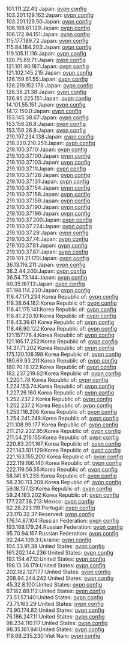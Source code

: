 101.111.22.43:Japan: [ovpn config](vpn/101_111_22_43.ovpn)  
103.201.129.162:Japan: [ovpn config](vpn/103_201_129_162.ovpn)  
103.201.129.50:Japan: [ovpn config](vpn/103_201_129_50.ovpn)  
106.168.61.129:Japan: [ovpn config](vpn/106_168_61_129.ovpn)  
106.172.94.151:Japan: [ovpn config](vpn/106_172_94_151.ovpn)  
115.177.189.72:Japan: [ovpn config](vpn/115_177_189_72.ovpn)  
115.84.184.203:Japan: [ovpn config](vpn/115_84_184_203.ovpn)  
119.105.11.116:Japan: [ovpn config](vpn/119_105_11_116.ovpn)  
120.75.69.71:Japan: [ovpn config](vpn/120_75_69_71.ovpn)  
121.101.90.187:Japan: [ovpn config](vpn/121_101_90_187.ovpn)  
121.102.145.215:Japan: [ovpn config](vpn/121_102_145_215.ovpn)  
126.159.61.55:Japan: [ovpn config](vpn/126_159_61_55.ovpn)  
126.219.152.178:Japan: [ovpn config](vpn/126_219_152_178.ovpn)  
126.38.21.38:Japan: [ovpn config](vpn/126_38_21_38.ovpn)  
126.95.225.151:Japan: [ovpn config](vpn/126_95_225_151.ovpn)  
14.101.55.151:Japan: [ovpn config](vpn/14_101_55_151.ovpn)  
14.12.150.0:Japan: [ovpn config](vpn/14_12_150_0.ovpn)  
153.145.38.67:Japan: [ovpn config](vpn/153_145_38_67.ovpn)  
153.156.26.8:Japan: [ovpn config](vpn/153_156_26_8.ovpn)  
153.156.26.8:Japan: [ovpn config](vpn/153_156_26_8.ovpn)  
210.197.234.138:Japan: [ovpn config](vpn/210_197_234_138.ovpn)  
218.220.210.251:Japan: [ovpn config](vpn/218_220_210_251.ovpn)  
219.100.37.10:Japan: [ovpn config](vpn/219_100_37_10.ovpn)  
219.100.37.100:Japan: [ovpn config](vpn/219_100_37_100.ovpn)  
219.100.37.103:Japan: [ovpn config](vpn/219_100_37_103.ovpn)  
219.100.37.11:Japan: [ovpn config](vpn/219_100_37_11.ovpn)  
219.100.37.126:Japan: [ovpn config](vpn/219_100_37_126.ovpn)  
219.100.37.131:Japan: [ovpn config](vpn/219_100_37_131.ovpn)  
219.100.37.154:Japan: [ovpn config](vpn/219_100_37_154.ovpn)  
219.100.37.158:Japan: [ovpn config](vpn/219_100_37_158.ovpn)  
219.100.37.159:Japan: [ovpn config](vpn/219_100_37_159.ovpn)  
219.100.37.190:Japan: [ovpn config](vpn/219_100_37_190.ovpn)  
219.100.37.196:Japan: [ovpn config](vpn/219_100_37_196.ovpn)  
219.100.37.200:Japan: [ovpn config](vpn/219_100_37_200.ovpn)  
219.100.37.224:Japan: [ovpn config](vpn/219_100_37_224.ovpn)  
219.100.37.29:Japan: [ovpn config](vpn/219_100_37_29.ovpn)  
219.100.37.74:Japan: [ovpn config](vpn/219_100_37_74.ovpn)  
219.100.37.81:Japan: [ovpn config](vpn/219_100_37_81.ovpn)  
219.100.37.87:Japan: [ovpn config](vpn/219_100_37_87.ovpn)  
219.101.21.170:Japan: [ovpn config](vpn/219_101_21_170.ovpn)  
36.13.116.211:Japan: [ovpn config](vpn/36_13_116_211.ovpn)  
36.2.44.200:Japan: [ovpn config](vpn/36_2_44_200.ovpn)  
36.54.73.144:Japan: [ovpn config](vpn/36_54_73_144.ovpn)  
60.35.167.13:Japan: [ovpn config](vpn/60_35_167_13.ovpn)  
61.198.114.230:Japan: [ovpn config](vpn/61_198_114_230.ovpn)  
116.47.171.234:Korea Republic of: [ovpn config](vpn/116_47_171_234.ovpn)  
118.38.64.182:Korea Republic of: [ovpn config](vpn/118_38_64_182.ovpn)  
118.41.175.141:Korea Republic of: [ovpn config](vpn/118_41_175_141.ovpn)  
118.41.230.10:Korea Republic of: [ovpn config](vpn/118_41_230_10.ovpn)  
118.43.39.61:Korea Republic of: [ovpn config](vpn/118_43_39_61.ovpn)  
118.46.90.122:Korea Republic of: [ovpn config](vpn/118_46_90_122.ovpn)  
121.157.176.4:Korea Republic of: [ovpn config](vpn/121_157_176_4.ovpn)  
121.185.17.252:Korea Republic of: [ovpn config](vpn/121_185_17_252.ovpn)  
14.37.71.202:Korea Republic of: [ovpn config](vpn/14_37_71_202.ovpn)  
175.120.108.198:Korea Republic of: [ovpn config](vpn/175_120_108_198.ovpn)  
180.69.93.211:Korea Republic of: [ovpn config](vpn/180_69_93_211.ovpn)  
180.70.16.122:Korea Republic of: [ovpn config](vpn/180_70_16_122.ovpn)  
182.237.219.62:Korea Republic of: [ovpn config](vpn/182_237_219_62.ovpn)  
1.220.1.78:Korea Republic of: [ovpn config](vpn/1_220_1_78.ovpn)  
1.224.153.74:Korea Republic of: [ovpn config](vpn/1_224_153_74.ovpn)  
1.227.26.160:Korea Republic of: [ovpn config](vpn/1_227_26_160.ovpn)  
1.252.237.2:Korea Republic of: [ovpn config](vpn/1_252_237_2.ovpn)  
1.252.237.2:Korea Republic of: [ovpn config](vpn/1_252_237_2.ovpn)  
1.253.116.206:Korea Republic of: [ovpn config](vpn/1_253_116_206.ovpn)  
1.254.241.248:Korea Republic of: [ovpn config](vpn/1_254_241_248.ovpn)  
211.108.99.177:Korea Republic of: [ovpn config](vpn/211_108_99_177.ovpn)  
211.212.232.95:Korea Republic of: [ovpn config](vpn/211_212_232_95.ovpn)  
211.54.216.155:Korea Republic of: [ovpn config](vpn/211_54_216_155.ovpn)  
220.83.201.167:Korea Republic of: [ovpn config](vpn/220_83_201_167.ovpn)  
221.143.101.129:Korea Republic of: [ovpn config](vpn/221_143_101_129.ovpn)  
221.163.155.200:Korea Republic of: [ovpn config](vpn/221_163_155_200.ovpn)  
222.119.166.140:Korea Republic of: [ovpn config](vpn/222_119_166_140.ovpn)  
222.119.56.55:Korea Republic of: [ovpn config](vpn/222_119_56_55.ovpn)  
58.141.61.235:Korea Republic of: [ovpn config](vpn/58_141_61_235.ovpn)  
58.230.113.209:Korea Republic of: [ovpn config](vpn/58_230_113_209.ovpn)  
59.18.137.13:Korea Republic of: [ovpn config](vpn/59_18_137_13.ovpn)  
59.24.183.202:Korea Republic of: [ovpn config](vpn/59_24_183_202.ovpn)  
177.237.38.213:Mexico: [ovpn config](vpn/177_237_38_213.ovpn)  
62.28.223.119:Portugal: [ovpn config](vpn/62_28_223_119.ovpn)  
23.170.32.37:Reserved: [ovpn config](vpn/23_170_32_37.ovpn)  
176.14.87.104:Russian Federation: [ovpn config](vpn/176_14_87_104.ovpn)  
193.168.179.24:Russian Federation: [ovpn config](vpn/193_168_179_24.ovpn)  
95.70.94.167:Russian Federation: [ovpn config](vpn/95_70_94_167.ovpn)  
92.244.109.3:Ukraine: [ovpn config](vpn/92_244_109_3.ovpn)  
104.33.91.38:United States: [ovpn config](vpn/104_33_91_38.ovpn)  
161.202.144.236:United States: [ovpn config](vpn/161_202_144_236.ovpn)  
192.154.47.12:United States: [ovpn config](vpn/192_154_47_12.ovpn)  
198.13.36.179:United States: [ovpn config](vpn/198_13_36_179.ovpn)  
202.182.127.177:United States: [ovpn config](vpn/202_182_127_177.ovpn)  
208.94.244.242:United States: [ovpn config](vpn/208_94_244_242.ovpn)  
45.32.8.100:United States: [ovpn config](vpn/45_32_8_100.ovpn)  
67.182.69.112:United States: [ovpn config](vpn/67_182_69_112.ovpn)  
73.51.57.140:United States: [ovpn config](vpn/73_51_57_140.ovpn)  
73.71.163.29:United States: [ovpn config](vpn/73_71_163_29.ovpn)  
73.90.174.82:United States: [ovpn config](vpn/73_90_174_82.ovpn)  
76.186.247.11:United States: [ovpn config](vpn/76_186_247_11.ovpn)  
98.234.110.117:United States: [ovpn config](vpn/98_234_110_117.ovpn)  
98.35.161.94:United States: [ovpn config](vpn/98_35_161_94.ovpn)  
118.69.235.230:Viet Nam: [ovpn config](vpn/118_69_235_230.ovpn)  

